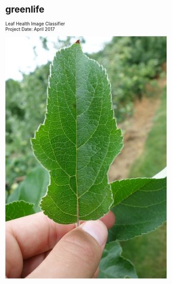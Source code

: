 # greenlife  
Leaf Health Image Classifier  
Project Date: April 2017  

![alt text](https://github.com/giancarlo-garbagnati/greenlife/raw/master/Apple-01.JPG "Apple Leaf")  
